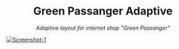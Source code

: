 <h1 align="center">Green Passanger Adaptive</h1>
<p align="center" font-size="24px"><i>Adaptive layout for internet shop "Green Passanger"</i></p>
<p>
<a href="https://ibb.co/Btx9vRh">
  <img src="https://i.ibb.co/9NL7Bjx/Screenshot-1.jpg" alt="Screenshot-1" border="0">
</a>  
</p>
